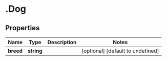 # .Dog

## Properties

|Name | Type | Description | Notes|
|------------ | ------------- | ------------- | -------------|
|**breed** | **string** |  | [optional] [default to undefined]|



